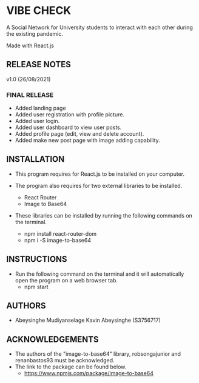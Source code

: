
# VIBE CHECK #

A Social Network for University students to interact with each other during the existing pandemic.

Made with React.js


## RELEASE NOTES ##

v1.0 (26/08/2021)

### FINAL RELEASE

- Added landing page
- Added user registration with profile picture.
- Added user login.
- Added user dashboard to view user posts.
- Added profile page (edit, view and delete account).
- Added make new post page with image adding capability.

## INSTALLATION ##
- This program requires for React.js to be installed on your computer.
- The program also requires for two external libraries to be installed.
     - React Router
     - Image to Base64

- These libraries can be installed by running the following commands on the terminal.
    -  npm install react-router-dom
    -  npm i -S image-to-base64

## INSTRUCTIONS ##
- Run the following command on the terminal and it will automatically open the program on a web browser tab.
    - npm start

## AUTHORS ##
- Abeysinghe Mudiyanselage Kavin Abeysinghe (S3756717)

## ACKNOWLEDGEMENTS ##
 - The authors of the "image-to-base64" library, robsongajunior and renanbastos93 must be acknowledged.
 - The link to the package can be found below.
    - https://www.npmjs.com/package/image-to-base64


